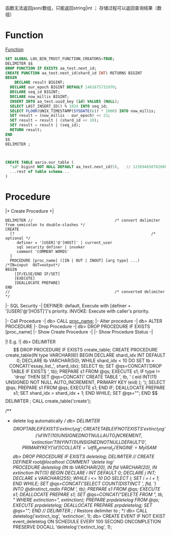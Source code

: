  函数无法返回json/数组，只能返回string|int  ； 存储过程可以返回查询结果（数组）
 
 
# Function
[Function](http://dev.mysql.com/doc/refman/5.7/en/create-index.html)
```sql
SET GLOBAL LOG_BIN_TRUST_FUNCTION_CREATORS=TRUE;
DELIMITER $$
DROP FUNCTION IF EXISTS aa_test.next_id;
CREATE FUNCTION aa_test.next_id(shard_id INT) RETURNS BIGINT
BEGIN
	DECLARE result BIGINT;
  DECLARE our_epoch BIGINT DEFAULT 1461675731970;
  DECLARE seq_id BIGINT;
  DECLARE now_millis BIGINT;
  INSERT INTO aa_test.uuid_key (id) VALUES (NULL);
  SELECT LAST_INSERT_ID() % 1024 INTO seq_id;
  SELECT FLOOR(UNIX_TIMESTAMP(SYSDATE(6)) * 1000) INTO now_millis;
  SET result = (now_millis - our_epoch) << 23;
  SET result = result | (shard_id << 10);
  SET result = result | (seq_id);
  RETURN result;
END 
$$
DELIMITER ;



CREATE TABLE aario.our_table (
  "id" bigint NOT NULL DEFAULT aa_test.next_id(5),   // 1236946587826000897
  ...rest of table schema...
)
```


# Procedure
|+ Create Procedure +|
```
DELIMITER //                                    /* convert delimiter from semicolon to double-slashes */
CREATE 
  [?                                                            /* optional */
     definer = '[USER]'@'[HOST]' | current_user            
     sql security definer | invoker             
     comment 'COMMENT WORDS'
  ]
  PROCEDURE [proc_name] ([IN | OUT | INOUT] [arg type] ...)               /*IN=input  OUT=output*/
BEGIN
    [IF/ELSE/END IF/SET]
    [EXECUTE]
    [DEALLOCATE PREPARE]
END
//                                              /* converted delimiter */
```
|- SQL Security -|
    DEFINER: default, Execute with [definer = '[USER]'@'[HOST]']'s priority.
    INVOKE: Execute with caller's priority.

|- Call Procedure -|
db> CALL [proc_name]([args]);
|- Alter procedure -|
db> ALTER PROCEDURE
|- Drop Procedure -|
db> DROP PROCEDURE IF EXISTS [proc_name]
|- Show Create Procedure -|
|- Show Procedure Status -|

|! E.g. !|
db> DELIMITER $$
    DROP PROCEDURE IF EXISTS create_table;
    CREATE PROCEDURE create_table(IN type VARCHAR(6))
      BEGIN
        DECLARE shard_idx INT DEFAULT 0;
        DECLARE tb VARCHAR(50);
        WHILE shard_idx < 10 DO
          SET tb = CONCAT('essay_list_', shard_idx);
          SELECT tb;
          SET @qs=CONCAT('DROP TABLE IF EXISTS ', tb);
          PREPARE s1 FROM @qs;
          EXECUTE s1;
          IF type != 'drop' THEN
            SET @qs=CONCAT('
              CREATE TABLE ', tb, ' (
                eid INT(11) UNSIGNED NOT NULL AUTO_INCREMENT,
                PRIMARY KEY (eid)
              );
            ');
            SELECT @qs;
            PREPARE s1 FROM @qs;
            EXECUTE s1;
          END IF;
          DEALLOCATE PREPARE s1;
          SET shard_idx = shard_idx + 1;
        END WHILE;
        SET @qs="";
      END $$
    DELIMITER ;
    CALL create_table('create');

/**
 * delete log automatically
 */
db> DELIMITER $$
    DROP TABLE IF EXISTS 'extinct_log';
    CREATE TABLE IF NOT EXISTS 'extinct_log' (
    'id' INT(10) UNSIGNED NOT NULL AUTO_INCREMENT,
    'extinction' TINYINT(1) UNSIGNED NOT NULL DEFAULT '0',
    PRIMARY KEY('id')
    )
     COLLATE='utf8_general_ci' ENGINE=MyISAM
     $$
db> DROP PROCEDURE IF EXISTS deletelog;
    DELIMITER //
    CREATE 
        DEFINER root@localhost
        COMMENT 'delete log'  
        PROCEDURE deletelog (IN tb VARCHAR(20), IN fld VARCHAR(20), IN extinction INT(1))
    BEGIN
        DECLARE i INT DEFAULT 0;
        DECLARE j INT;
        DECLARE x VARCHAR(255);
        WHILE i <= 10 DO
          SELECT i;
          SET i = i + 1;
        END WHILE;
        SET @qs=CONCAT('SELECT COUNT(DISTINCT ', fld, ') INTO @dinstinct_radio FROM ', tb);
        PREPARE s1 FROM @qs;
        EXECUTE s1;
        DEALLOCATE PREPARE s1;
        SET @qs=CONCAT("DELETE FROM ", tb, " WHERE extinction=", extinction);
        PREPARE prpdeletelog FROM @qs;
        EXECUTE prpdeletelog;
        DEALLOCATE PREPARE prpdeletelog;
        SET @qs="";
    END
    //
    DELIMITER ;   /* Restore delimiter to ; */
db> CALL deletelog('extinct_log', 'extinction', 1);
db> CREATE EVENT IF NOT EXIST event_deletelog ON SCHEDULE
    EVERY 100 SECOND
    ONCOMPLETION PRESERVE
    DOCALL 'deletelog'('extinct_log', 1);